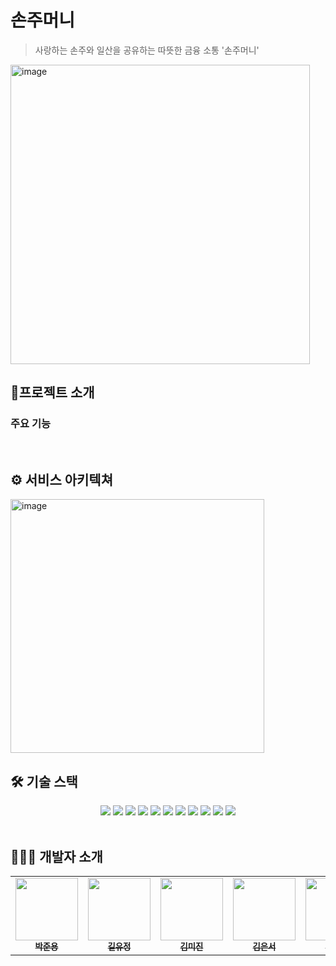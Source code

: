 # 손주머니
> 사랑하는 손주와 일산을 공유하는 따뜻한 금융 소통 '손주머니'
<img width="479" alt="image" src="https://github.com/user-attachments/assets/14282d51-6660-434b-8336-371f0fd9717d" />
<br>

## 📍프로젝트 소개


### 주요 기능


<br>

## ⚙️ 서비스 아키텍쳐
<img width="406" alt="image" src="" />


## 🛠️ 기술 스택
<div align=center>
<img src="https://img.shields.io/badge/react-61DAFB?style=for-the-badge&logo=react&logoColor=black">
    <img src="https://img.shields.io/badge/spring-6DB33F?style=for-the-badge&logo=spring&logoColor=white"> 
 <img src="https://img.shields.io/badge/mysql-4479A1?style=for-the-badge&logo=mysql&logoColor=white"> 
  <img src="https://img.shields.io/badge/neo4j-EA4AAA?style=for-the-badge&logo=neo4j&logoColor=white"> <img src="https://img.shields.io/badge/mongoDB-47A248?style=for-the-badge&logo=MongoDB&logoColor=white">
<img src="https://img.shields.io/badge/redis-DD0031?style=for-the-badge&logo=redis&logoColor=white">
<img src="https://img.shields.io/badge/aws-232F3E?style=for-the-badge&logo=amazonaws&logoColor=white">
  <img src="https://img.shields.io/badge/github-181717?style=for-the-badge&logo=github&logoColor=white">
  <img src="https://img.shields.io/badge/githubactions-2088FF?style=for-the-badge&logo=githubactions&logoColor=white">

<img src="https://img.shields.io/badge/slack-4A154B?style=for-the-badge&logo=slack&logoColor=white">
<img src="https://img.shields.io/badge/trello-0052CC?style=for-the-badge&logo=trello&logoColor=white">
</div>

<br>

## 👩🏻‍💻 개발자 소개 
<table>
  <tbody>
    <tr>
      <td align="center"><a href="https://github.com/ezenjun"><img src="https://avatars.githubusercontent.com/u/44547064?v=4" width="100px;" alt=""/><br /><sub><b> 박준용 </b></sub></a><br /></td>
    <td align="center"><a href="https://github.com/YoojeongKil"><img src="https://avatars.githubusercontent.com/u/81125777?v=4" width="100px;" alt=""/><br /><sub><b> 길유정 </b></sub></a><br /></td>
      <td align="center"><a href="https://github.com/larchlarix"><img src="https://avatars.githubusercontent.com/u/113396378?v=4" width="100px;" alt=""/><br /><sub><b> 김미진 </b></sub></a><br /></td>
<td align="center"><a href="https://github.com/daneng4"><img src="https://avatars.githubusercontent.com/u/89981466?v=4" width="100px;" alt=""/><br /><sub><b> 김은서 </b></sub></a><br /></td>
<td align="center"><a href="https://github.com/hs917ouo"><img src="https://avatars.githubusercontent.com/u/173505592?v=4" width="100px;" alt=""/><br /><sub><b> 김현수 </b></sub></a><br /></td>
<td align="center"><a href="https://github.com/ImHyungsuk"><img src="https://avatars.githubusercontent.com/u/105403103?v=4" width="100px;" alt=""/><br /><sub><b> 임형석 </b></sub></a><br /></td>
<td align="center"><a href="https://github.com/j0j00h"><img src="https://avatars.githubusercontent.com/u/172246696?v=4" width="100px;" alt=""/><br /><sub><b> 조서현 </b></sub></a><br /></td>
    </tr>
  </tbody>
</table>
